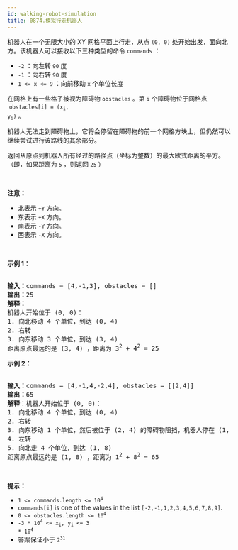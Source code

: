 ```yaml
---
id: walking-robot-simulation
title: 0874.模拟行走机器人
---
```

机器人在一个无限大小的 XY 网格平面上行走，从点 <code>(0, 0)</code> 处开始出发，面向北方。该机器人可以接收以下三种类型的命令 <code>commands</code> ：


- <code>-2</code> ：向左转 <code>90</code> 度
- <code>-1</code> ：向右转 <code>90</code> 度
- <code>1 &lt;= x &lt;= 9</code> ：向前移动 <code>x</code> 个单位长度

在网格上有一些格子被视为障碍物 <code>obstacles</code> 。第 <code>i</code> 个障碍物位于网格点  <code>obstacles[i] = (x<sub>i</sub>, y<sub>i</sub>)</code> 。

机器人无法走到障碍物上，它将会停留在障碍物的前一个网格方块上，但仍然可以继续尝试进行该路线的其余部分。

返回从原点到机器人所有经过的路径点（坐标为整数）的最大欧式距离的平方。（即，如果距离为 <code>5</code> ，则返回 <code>25</code> ）





 



**注意：**


- 北表示 <code>+Y</code> 方向。
- 东表示 <code>+X</code> 方向。
- 南表示 <code>-Y</code> 方向。
- 西表示 <code>-X</code> 方向。





 

**示例 1：**


<pre><br/><strong>输入：</strong>commands = [4,-1,3], obstacles = []<br/><strong>输出：</strong>25<br/><strong>解释：<br/></strong>机器人开始位于 (0, 0)：<br/>1. 向北移动 4 个单位，到达 (0, 4)<br/>2. 右转<br/>3. 向东移动 3 个单位，到达 (3, 4)<br/>距离原点最远的是 (3, 4) ，距离为 3<sup>2</sup> + 4<sup>2</sup> = 25</pre>

**示例 2：**


<pre><br/><strong>输入：</strong>commands = [4,-1,4,-2,4], obstacles = [[2,4]]<br/><strong>输出：</strong>65<br/><strong>解释</strong>：机器人开始位于 (0, 0)：<br/>1. 向北移动 4 个单位，到达 (0, 4)<br/>2. 右转<br/>3. 向东移动 1 个单位，然后被位于 (2, 4) 的障碍物阻挡，机器人停在 (1, 4)<br/>4. 左转<br/>5. 向北走 4 个单位，到达 (1, 8)<br/>距离原点最远的是 (1, 8) ，距离为 1<sup>2</sup> + 8<sup>2</sup> = 65</pre>

 

**提示：**


- <code>1 &lt;= commands.length &lt;= 10<sup>4</sup></code>
- <code>commands[i]</code> is one of the values in the list <code>[-2,-1,1,2,3,4,5,6,7,8,9]</code>.
- <code>0 &lt;= obstacles.length &lt;= 10<sup>4</sup></code>
- <code>-3 * 10<sup>4</sup> &lt;= x<sub>i</sub>, y<sub>i</sub> &lt;= 3 * 10<sup>4</sup></code>
- 答案保证小于 <code>2<sup>31</sup></code>
